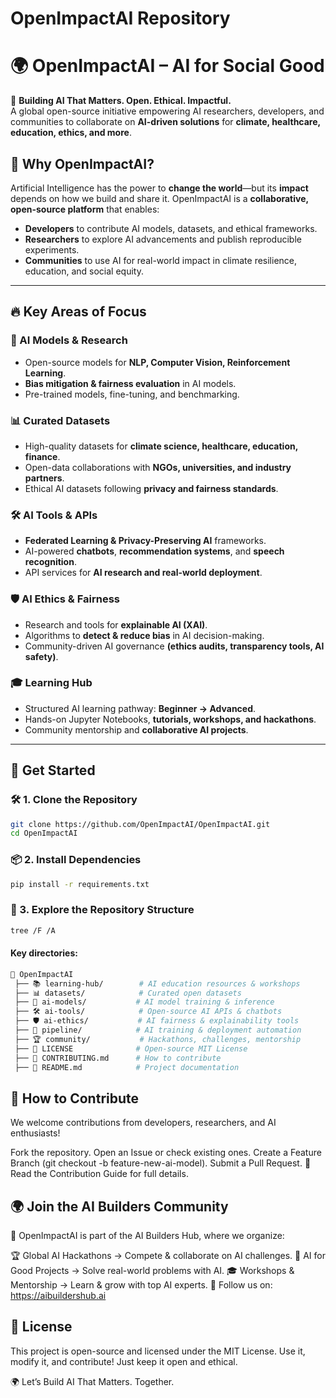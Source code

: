 # OpenImpactAI Repository 
# 🌍 OpenImpactAI – AI for Social Good

🚀 **Building AI That Matters. Open. Ethical. Impactful.**  
A global open-source initiative empowering AI researchers, developers, and communities to collaborate on **AI-driven solutions** for **climate, healthcare, education, ethics, and more**.

## 🌟 Why OpenImpactAI?
Artificial Intelligence has the power to **change the world**—but its **impact** depends on how we build and share it. OpenImpactAI is a **collaborative, open-source platform** that enables:
- **Developers** to contribute AI models, datasets, and ethical frameworks.
- **Researchers** to explore AI advancements and publish reproducible experiments.
- **Communities** to use AI for real-world impact in climate resilience, education, and social equity.

---

## 🔥 Key Areas of Focus

### 🤖 AI Models & Research
- Open-source models for **NLP, Computer Vision, Reinforcement Learning**.
- **Bias mitigation & fairness evaluation** in AI models.
- Pre-trained models, fine-tuning, and benchmarking.

### 📊 Curated Datasets
- High-quality datasets for **climate science, healthcare, education, finance**.
- Open-data collaborations with **NGOs, universities, and industry partners**.
- Ethical AI datasets following **privacy and fairness standards**.

### 🛠️ AI Tools & APIs
- **Federated Learning & Privacy-Preserving AI** frameworks.
- AI-powered **chatbots**, **recommendation systems**, and **speech recognition**.
- API services for **AI research and real-world deployment**.

### 🛡️ AI Ethics & Fairness
- Research and tools for **explainable AI (XAI)**.
- Algorithms to **detect & reduce bias** in AI decision-making.
- Community-driven AI governance **(ethics audits, transparency tools, AI safety)**.

### 🎓 Learning Hub
- Structured AI learning pathway: **Beginner → Advanced**.
- Hands-on Jupyter Notebooks, **tutorials, workshops, and hackathons**.
- Community mentorship and **collaborative AI projects**.

---

## 🚀 Get Started

### 🛠️ 1. Clone the Repository
```sh
git clone https://github.com/OpenImpactAI/OpenImpactAI.git
cd OpenImpactAI
```

### 📦 2. Install Dependencies
```sh
pip install -r requirements.txt
```

### 🎯 3. Explore the Repository Structure
```sh
tree /F /A
```

#### Key directories:
```sh
📂 OpenImpactAI
 ├── 📚 learning-hub/        # AI education resources & workshops
 ├── 📊 datasets/            # Curated open datasets
 ├── 🤖 ai-models/           # AI model training & inference
 ├── 🛠️ ai-tools/            # Open-source AI APIs & chatbots
 ├── 🛡️ ai-ethics/           # AI fairness & explainability tools
 ├── 🚀 pipeline/            # AI training & deployment automation
 ├── 🏆 community/           # Hackathons, challenges, mentorship
 ├── 📜 LICENSE              # Open-source MIT License
 ├── 📄 CONTRIBUTING.md      # How to contribute
 ├── 📝 README.md            # Project documentation

```

## 🤝 How to Contribute

We welcome contributions from developers, researchers, and AI enthusiasts!

Fork the repository.
Open an Issue or check existing ones.
Create a Feature Branch (git checkout -b feature-new-ai-model).
Submit a Pull Request.
📖 Read the Contribution Guide for full details.

## 🌍 Join the AI Builders Community
🚀 OpenImpactAI is part of the AI Builders Hub, where we organize:

🏆 Global AI Hackathons → Compete & collaborate on AI challenges.
🤖 AI for Good Projects → Solve real-world problems with AI.
🎓 Workshops & Mentorship → Learn & grow with top AI experts.
📢 Follow us on: https://aibuildershub.ai


## 📜 License
This project is open-source and licensed under the MIT License.
Use it, modify it, and contribute! Just keep it open and ethical.

🌍 Let’s Build AI That Matters. Together.
